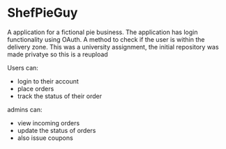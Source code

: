 # ShefPieGuy
A application for a fictional pie business. The application has login functionality using OAuth. A method to check if the user is within the delivery zone. This was a university assignment, the initial repository was made privatye so this is a reupload

Users can:
- login to their account
- place orders
- track the status of their order

admins can:
- view incoming orders
- update the status of orders
- also issue coupons

